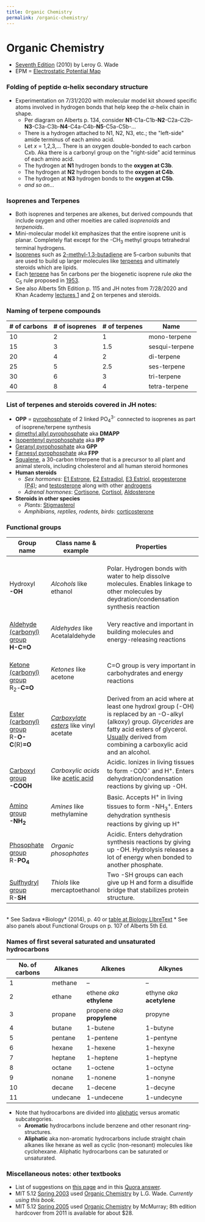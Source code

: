 ```yaml
---
title: Organic Chemistry
permalink: /organic-chemistry/
---
```


# Organic Chemistry
* [Seventh Edition](https://www.amazon.com/Organic-Chemistry-seventh-Leroy-Wade/dp/B008GATIL8) (2010) by Leroy G. Wade
* EPM = [Electrostatic Potential Map](http://people.reed.edu/~alan/ACS97/elpot.html)

### Folding of peptide &#945;-helix secondary structure
* Experimentation on 7/31/2020 with molecular model kit showed specific atoms involved in hydrogen bonds that help keep the *&#945;*-helix chain in shape.
	* Per diagram on Alberts p. 134, consider **N1**-C1a-C1b-**N2**-C2a-C2b-**N3**-C3a-C3b-**N4**-C4a-C4b-**N5**-C5a-C5b-...
	* There is a hydrogen attached to N1, N2, N3, etc.; the "left-side" amide terminus of each amino acid.
	* Let *x* = 1,2,3,... There is an oxygen double-bonded to each carbon C*x*b. Aka there is a carbonyl group on the "right-side" acid terminus of each amino acid. 
	* The hydrogen at **N1** hydrogen bonds to the **oxygen at C3b**.
	* The hydrogen at **N2** hydrogen bonds to the **oxygen at C4b**.
	* The hydrogen at **N3** hydrogen bonds to the **oxygen at C5b**.
	* *and so on...*


### Isoprenes and Terpenes
* Both isoprenes and terpenes are alkenes, but derived compounds that include oxygen and other moeities are called *isoprenoids* and *terpenoids*.
* Mini-molecular model kit emphasizes that the entire isoprene unit is planar. Completely flat except for the -CH<sub>3</sub> methyl groups tetrahedral terminal hydrogens.
* [Isoprenes](http://www.chm.bris.ac.uk/motm/isoprene/isopreneh.htm) such as [2-methyl-1,3-butadiene](https://en.wikipedia.org/wiki/Isoprene) are 5-carbon subunits that are used to build up larger molecules like [terpenes](http://www.columbia.edu/itc/chemistry/c3045/client_edit/ppt/PDF/26_07_10.pdf) and ultimately steroids which are lipids.
* Each [terpene](https://en.wikipedia.org/wiki/Terpene) has 5n carbons per the biogenetic isoprene rule *aka* the C<sub>5</sub> rule proposed in [1953](https://en.wikipedia.org/wiki/Leopold_Ružička).
* See also Alberts 5th Edition p. 115 and JH notes from 7/28/2020 and Khan Academy [lectures 1](https://www.khanacademy.org/test-prep/mcat/organ-systems/endocrine-system/v/terpenes-to-steroids1) and [2](https://www.khanacademy.org/test-prep/mcat/organ-systems/endocrine-system/v/terpenes-to-steroids2) on terpenes and steroids. 

### Naming of terpene compounds

| # of carbons | # of isoprenes | # of terpenes | Name          |
|--------------|----------------|---------------|---------------|
| 10           | 2              | 1             | mono-terpene   |
| 15           | 3              | 1.5           | sesqui-terpene |
| 20           | 4              | 2             | di-terpene     |
| 25           | 5              | 2.5           | ses-terpene    |
| 30           | 6              | 3             | tri-terpene    |
| 40           | 8              | 4             | tetra-terpene  |

### List of terpenes and steroids covered in JH notes:

* **OPP** = [pyrophosphate](https://en.wikipedia.org/wiki/Pyrophosphate) of 2 linked PO<sub>4</sub><sup>3-</sup> connected to isoprenes as part of isoprene/terpene synthesis
* [dimethyl allyl pyrophosphate](https://en.wikipedia.org/wiki/Dimethylallyl_pyrophosphate) aka **DMAPP**
* [Isopentenyl pyrophosphate](https://en.wikipedia.org/wiki/Isopentenyl_pyrophosphate) aka **IPP**
* [Geranyl pyrophosphate](https://en.wikipedia.org/wiki/Geranyl_pyrophosphate) aka **GPP**
* [Farnesyl pyrophosphate](https://en.wikipedia.org/wiki/Farnesyl_pyrophosphate) aka **FPP**
* [Squalene](https://en.wikipedia.org/wiki/Squalene), a 30-carbon triterpene that is a precursor to all plant and animal sterols, including cholesterol and all human steroid hormones
* **Human steroids**
	* *Sex hormones*: [E1 Estrone](https://en.wikipedia.org/wiki/Estrone), [E2 Estradiol](https://en.wikipedia.org/wiki/Estradiol), [E3 Estriol](https://en.wikipedia.org/wiki/Estriol), [progesterone (P4)](https://en.wikipedia.org/wiki/Progesterone); and [testosterone](https://en.wikipedia.org/wiki/Testosterone) along with other [androgens](https://en.wikipedia.org/wiki/Androgen)
	* *Adrenal hormones*: [Cortisone](https://en.wikipedia.org/wiki/Cortisone), [Cortisol](https://en.wikipedia.org/wiki/Cortisol), [Aldosterone](https://en.wikipedia.org/wiki/Aldosterone)
* **Steroids in other species**
	* *Plants*: [Stigmasterol](https://en.wikipedia.org/wiki/Stigmasterol)
	* *Amphibians, reptiles, rodents, birds*: [corticosterone](https://en.wikipedia.org/wiki/Corticosterone)

### Functional groups

| Group name                  | Class name & example                        | Properties                                                                                                                                            |
|-----------------------------------|---------------------------------------------|-------------------------------------------------------------------------------------------------------------------------------------------------------|
|<br>Hydroxyl<br>**-OH**                |<br> *Alcohols* like ethanol                       |<br>Polar. Hydrogen bonds with water to help dissolve molecules. Enables linkage to other molecules by deydration/condensation synthesis reaction         |
|<br>[Aldehyde (carbonyl) group](http://dept.harpercollege.edu/chemistry/chm/100/dgodambe/thedisk/qual/9back6.htm)<br>**H-C=O**            | *Aldehydes* like Acetalaldehyde                              | Very reactive and important in building molecules and energy-releasing reactions                                                                      |
|<br>[Ketone (carbonyl) group](https://en.wikipedia.org/wiki/Carbonyl_group)<br>R<sub>2</sub>-**C=O**<br>     | *Ketones* like acetone                        | C=O group is very important in carbohydrates and energy reactions                                                                                     |
|<br>[Ester (carbonyl) group](https://en.wikipedia.org/wiki/Ester)<br>R-**O-C**(R)**=O**             | [*Carboxylate esters*](https://en.wikipedia.org/wiki/Carbonyl_group#Carbonyl_compounds) like vinyl acetate                      | Derived from an acid where at least one hydroxl group (-OH) is replaced by an -O-alkyl (alkoxy) group. *Glycerides* are fatty acid esters of glycerol. [Usually](https://en.wikipedia.org/wiki/Ester) derived from combining a carboxylic acid and an alcohol.   |
|<br>[Carboxyl group](https://byjus.com/chemistry/carboxyl-group/)<br>**-COOH**              | *Carboxylic acids* like [acetic acid](https://en.wikipedia.org/wiki/Acetic_acid)           | Acidic. Ionizes in living tissues to form -COO<sup>-</sup> and H<sup>+</sup>. Enters dehydration/condensation reactions by giving up -OH.             |
|<br>[Amino group](https://byjus.com/chemistry/amines/)<br>**-NH<sub>2</sub>**       | *Amines* like methylamine                     | Basic. Accepts H<sup>+</sup> in living tissues to form -NH<sub>3</sub><sup>+</sup>. Enters dehydration synthesis reactions by giving up H<sup>+</sup> |
|<br>[Phosophate group](http://www.chem.ucla.edu/~harding/IGOC/P/phosphate_group.html)<br>R-**PO<sub>4</sub>** | *Organic phosophates*  | Acidic. Enters dehydration synthesis reactions by giving up -OH. Hydrolysis releases a lot of energy when bonded to another phosphate.                |
|<br>[Sulfhydryl group](https://en.wikibooks.org/wiki/Structural_Biochemistry/Organic_Chemistry/Organic_Functional_Group/Sulfhydryl)<br>R-**SH**            | *Thiols* like mercaptoethanol                 | Two -SH groups can each give up H and form a disulfide bridge that stabilizes protein structure.                                                      |

<br>
* See Sadava *Biology* (2014), p. 40 or <a href="https://bio.libretexts.org/Courses/University_of_California_Davis/BIS_2A%3A_Introductory_Biology_(Britt)/Readings/08%3A_Functional_Groups">table at Biology LIbreText</a> 
* See also panels about Functional Groups on p. 107 of Alberts 5th Ed.

### Names of first several saturated and unsaturated hydrocarbons

| No. of carbons | Alkanes  | Alkenes                 | Alkynes                |
|----------------|----------|-------------------------|------------------------|
| 1              | methane  | –                     | –                    |
| 2              | ethane   | ethene *aka* **ethylene**    | ethyne *aka* **acetylene** |
| 3              | propane  | propene *aka* **propylene** | propyne                |
| 4              | butane   | 1-butene                | 1-butyne               |
| 5              | pentane  | 1-pentene               | 1-pentyne              |
| 6              | hexane   | 1-hexene                | 1-hexyne               |
| 7              | heptane  | 1-heptene               | 1-heptyne              |
| 8              | octane   | 1-octene                | 1-octyne               |
| 9              | nonane   | 1-nonene                | 1-nonyne               |
| 10             | decane   | 1-decene                | 1-decyne               |
| 11             | undecane | 1-undecene              | 1-undecyne             |

* Note that hydrocarbons are divided into [aliphatic](https://en.wikipedia.org/wiki/Aliphatic_compound) versus aromatic subcategories. 
	* **Aromatic** hydrocarbons include benzene and other resonant ring-structures. 
	* **Aliphatic** aka non-aromatic hydrocarbons include straight chain alkanes like hexane as well as cyclic (non-resonant) molecules like cyclohexane. Aliphatic hydrocarbons can be saturated or unsaturated.




### Miscellaneous notes: other textbooks
* List of suggestions on [this page](https://www.chemistryscore.com/best-organic-chemistry-book/) and in this [Quora answer](https://www.quora.com/What-are-the-most-respected-and-informative-textbooks-for-studying-undergraduate-level-organic-chemistry).
* MIT 5.12 [Spring 2003](https://ocw.mit.edu/courses/chemistry/5-12-organic-chemistry-i-spring-2003/syllabus/) used [Organic Chemistry](https://www.amazon.com/Organic-Chemistry-seventh-Leroy-Wade/dp/B008GATIL8) by L.G. Wade. *Currently using this book.*
* MIT 5.12 [Spring 2005](https://ocw.mit.edu/courses/chemistry/5-12-organic-chemistry-i-spring-2005/index.htm) used [Organic Chemistry](https://www.amazon.com/gp/offer-listing/B00DU85GBC/ref=tmm_hrd_used_olp_0?ie=UTF8&condition=used) by McMurray; 8th edition hardcover from 2011 is available for about $28.
